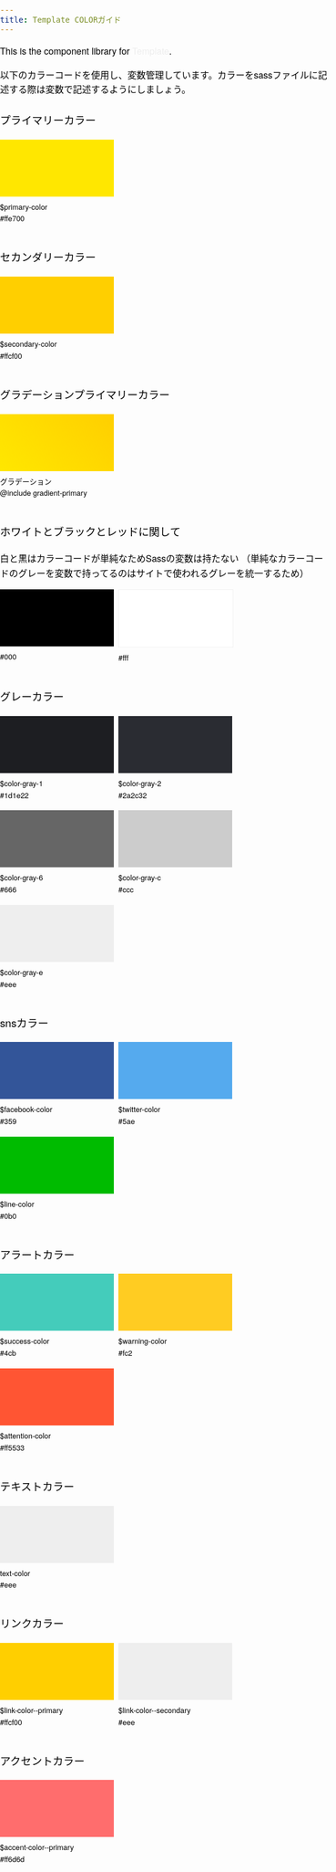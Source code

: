 ```yaml
---
title: Template COLORガイド
---
```

This is the component library for [Template](http://Template.net/).

以下のカラーコードを使用し、変数管理しています。カラーをsassファイルに記述する際は変数で記述するようにしましょう。

### プライマリーカラー  
<div class="flex">
	<div class="card">
		<div class="card__color -primaryColor"></div>
		<div class="inner">
			<div class="card__variables">$primary-color</div>
			<div class="card__code">#ffe700</div>
		</div>
	</div>
</div>

### セカンダリーカラー  
<div class="flex">
	<div class="card">
		<div class="card__color -secondaryColor"></div>
		<div class="inner">
			<div class="card__variables">$secondary-color</div>
			<div class="card__code">#ffcf00</div>
		</div>
	</div>
</div>

### グラデーションプライマリーカラー  
<div class="flex">
	<div class="card">
		<div class="card__color gradient-primary"></div>
		<div class="inner">
			<div class="card__variables">グラデーション</div>
			<div class="card__code">@include gradient-primary</div>
		</div>
	</div>
</div>


### ホワイトとブラックとレッドに関して  

白と黒はカラーコードが単純なためSassの変数は持たない
（単純なカラーコードのグレーを変数で持ってるのはサイトで使われるグレーを統一するため）

<div class="flex">
	<div class="card">
		<div class="card__color" style="background: #000;"></div>
		<div class="inner">
			<div class="card__code">#000</div>
		</div>
	</div>
	<div class="card">
		<div class="card__color" style="background: #fff; border: 1px solid #f1f1f1;"></div>
		<div class="inner">
			<div class="card__code">#fff</div>
		</div>
	</div>
</div>


### グレーカラー  
<div class="flex">
	<div class="card">
		<div class="card__color -color-gray-1"></div>
		<div class="inner">
			<div class="card__variables">$color-gray-1</div>
			<div class="card__code">#1d1e22</div>
		</div>
	</div>
	<div class="card">
		<div class="card__color -color-gray-2"></div>
		<div class="inner">
			<div class="card__variables">$color-gray-2</div>
			<div class="card__code">#2a2c32</div>
		</div>
	</div>
	<div class="card">
		<div class="card__color -color-gray-6"></div>
		<div class="inner">
			<div class="card__variables">$color-gray-6</div>
			<div class="card__code">#666</div>
		</div>
	</div>
	<div class="card">
		<div class="card__color -color-gray-c"></div>
		<div class="inner">
			<div class="card__variables">$color-gray-c</div>
			<div class="card__code">#ccc</div>
		</div>
	</div>
	<div class="card">
		<div class="card__color -color-gray-e"></div>
		<div class="inner">
			<div class="card__variables">$color-gray-e</div>
			<div class="card__code">#eee</div>
		</div>
	</div>
</div>

### snsカラー  
<div class="flex">
	<div class="card">
		<div class="card__color -facebookcolor"></div>
		<div class="inner">
			<div class="card__variables">$facebook-color</div>
			<div class="card__code">#359</div>
		</div>
	</div>
	<div class="card">
		<div class="card__color -twittercolor"></div>
		<div class="inner">
			<div class="card__variables">$twitter-color</div>
			<div class="card__code">#5ae</div>
		</div>
	</div>
	<div class="card">
		<div class="card__color -linecolor"></div>
		<div class="inner">
			<div class="card__variables">$line-color</div>
			<div class="card__code">#0b0</div>
		</div>
	</div>
</div>


### アラートカラー  
<div class="flex">
	<div class="card">
		<div class="card__color -alert--success"></div>
		<div class="inner">
			<div class="card__variables">$success-color</div>
			<div class="card__code">#4cb</div>
		</div>
	</div>
	<div class="card">
		<div class="card__color -alert--warning"></div>
		<div class="inner">
			<div class="card__variables">$warning-color</div>
			<div class="card__code">#fc2</div>
		</div>
	</div>
	<div class="card">
		<div class="card__color -attention-color"></div>
		<div class="inner">
			<div class="card__variables">$attention-color</div>
			<div class="card__code">#ff5533</div>
		</div>
	</div>
</div>


### テキストカラー  
<div class="flex">
	<div class="card">
		<div class="card__color -text"></div>
		<div class="inner">
			<div class="card__variables">text-color</div>
			<div class="card__code">#eee</div>
		</div>
	</div>
</div>

### リンクカラー  
<div class="flex">
	<div class="card">
		<div class="card__color -link--primary"></div>
		<div class="inner">
			<div class="card__variables">$link-color--primary</div>
			<div class="card__code">#ffcf00</div>
		</div>
	</div>
	<div class="card">
		<div class="card__color -link--secondary"></div>
		<div class="inner">
			<div class="card__variables">$link-color--secondary</div>
			<div class="card__code">#eee</div>
		</div>
	</div>
</div>

### アクセントカラー  
<div class="flex">
	<div class="card">
		<div class="card__color -accent--primary"></div>
		<div class="inner">
			<div class="card__variables">$accent-color--primary</div>
			<div class="card__code">#ff6d6d</div>
		</div>
	</div>
</div>


<style type="text/css">

.flex {
	display: flex;
	flex-wrap: wrap;
}
.card {
  width: 200px;
  max-height: 240px;
  padding-right: 8px;
}
.card__color {
  width: 100%;
  height: 100px;
}
.inner {
  padding: 8px 0 16px;
  font-size: 13px;
}
.-primaryColor {
  background: #ffe700;
}
.-secondaryColor {
  background: #ffcf00;
}
.-color-gray-1 {
  background: #1d1e22;
}
.-color-gray-2 {
  background: #2a2c32;
}
.-color-gray-6 {
  background: #666;
}
.-color-gray-c {
  background: #ccc;
}
.-color-gray-e {
  background: #eee;
}

.-twittercolor {
  background: #5ae;
}
.-facebookcolor {
  background: #359;
}
.-linecolor {
	background: #0b0;
}

.-alert--success {
	background: #4cb;
}

.-alert--warning {
	background: #fc2;
}

.-attention-color {
	background: #ff5533;
}

.-text {
	background: #eee;
}

.-link--primary {
	background: #ffcf00;
}

.-link--secondary {
	background: #eee;
}
.-accent--primary {
	background: #ff6d6d;
}

</style>

<style type="text/css">

html, body {
  height: 100%;
  margin: 0;
  padding: 0; }

body {
  word-wrap: break-word;
  color: #eee;
  font-family: -apple-system, BlinkMacSystemFont, "Helvetica Neue","ヒラギノ角ゴシック", Hiragino Kaku Gothic ProN, Arial, "メイリオ", Meiryo, sans-serif;
  font-size: 14px;
  line-height: 1.6; }

a {
  color: #eee; }

a,
a:active {
  text-decoration: none; }

h1,
h2,
h3,
h4,
h5,
h6 {
  font-weight: normal; }

ul,
ol,
dl {
  margin: 0;
  padding: 0;
  list-style: none; }

button,
input,
select,
textarea {
  -moz-appearance: none;
  -webkit-appearance: none;
  appearance: none;
  margin: 0;
  padding: 0;
  border: none;
  border-radius: 0;
  outline: none;
  background: none; }

button:focus,
input:focus,
select:focus,
textarea:focus {
  outline: none; }

input {
  border: none; }

img {
  max-width: 100%;
  height: auto; }

::selection {
  background: #349844;
  /* Safari */
  color: #fff; }

::-moz-selection {
  background: #349844;
  /* Firefox */
  color: #fff; }

html {
  font-size: 100% !important; }

body {
  color: #000;
  font-family: "Helvetica Neue","Hiragino Kaku Gothic ProN","メイリオ", sans-serif;
  font-size: 16px !important; }

.Document {
  max-width: 960px;
  margin: 0 auto; }

.Document h2,
.Document h3,
.Prose h3 {
  color: #000; }

.Document-title,
.Navigation .Tree-title,
.Navigation .Tree-item {
  color: #222;
  font-family: "Helvetica Neue","Hiragino Kaku Gothic ProN","メイリオ", sans-serif; }

.Document-content a,
.Tree-entityLink {
  color: #338BF1; }

.Document p {
  padding-bottom: 8px;
  font-size: 14px;
  line-height: 24px; }

.gradient-primary {
  background: -webkit-linear-gradient(225deg, #ffcf00 0%, #ffe700 100%);
  background: linear-gradient(-135deg, #ffcf00 0%, #ffe700 100%); }

.Preview-resizer {
  background: #2a2c32; }


</style>
